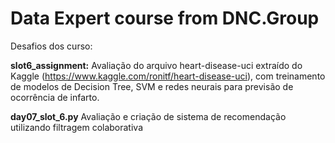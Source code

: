 # Data Expert course from DNC.Group

Desafios dos curso:

**slot6_assignment:** Avaliação do arquivo heart-disease-uci extraído do Kaggle (https://www.kaggle.com/ronitf/heart-disease-uci), com treinamento de modelos de Decision Tree, SVM e redes neurais para previsão de ocorrência de infarto.
    
**day07_slot_6.py** Avaliação e criação de sistema de recomendação utilizando filtragem colaborativa
